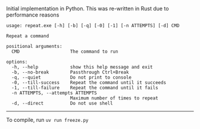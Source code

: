 Initial implementation in Python. This was re-written in Rust due to performance reasons

```
usage: repeat.exe [-h] [-b] [-q] [-0] [-1] [-n ATTEMPTS] [-d] CMD

Repeat a command

positional arguments:
  CMD                   The command to run

options:
  -h, --help            show this help message and exit
  -b, --no-break        Passthrough Ctrl+Break
  -q, --quiet           Do not print to console
  -0, --till-success    Repeat the command until it succeeds
  -1, --till-failure    Repeat the command until it fails
  -n ATTEMPTS, --attempts ATTEMPTS
                        Maximum number of times to repeat
  -d, --direct          Do not use shell
```

---

To compile, run `uv run freeze.py`
